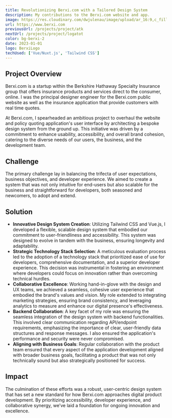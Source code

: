 ```yaml
---
title: Revolutionizing Berxi.com with a Tailored Design System
description: My contributions to the Berxi.com website and app.
image: https://res.cloudinary.com/dwjulenau/image/upload/ar_16:9,c_fill,dpr_2.0,f_auto,fl_progressive,q_auto,w_736/v1710941651/josh-portfolio/berxi.jpg
url: https://www.berxi.com
previousUrl: /projects/project/atk
nextUrl: /projects/project/logatot
color: bg-berxi-2
date: 2023-01-01
logo: BerxiLogo
techUsed: ['Vue/Nuxt.js', 'Tailwind CSS']
---
```


## Project Overview
Berxi.com is a startup within the Berkshire Hathaway Specialty Insurance group that offers insurance products and services direct to the consumer, online. I was the principal designer engineer for the Berxi.com public website as well as the insurance application that provide customers with real time quotes.

At Berxi.com, I spearheaded an ambitious project to overhaul the website and policy quoting application's user interface by architecting a bespoke design system from the ground up. This initiative was driven by a commitment to enhance usability, accessibility, and overall brand cohesion, catering to the diverse needs of our users, the business, and the development team.

## Challenge
The primary challenge lay in balancing the trifecta of user expectations, business objectives, and developer experience. We aimed to create a system that was not only intuitive for end-users but also scalable for the business and straightforward for developers, both seasoned and newcomers, to adopt and extend.

## Solution
- **Innovative Design System Creation**: Utilizing Tailwind CSS and Vue.js, I developed a flexible, scalable design system that embodied our commitment to user-friendliness and accessibility. This system was designed to evolve in tandem with the business, ensuring longevity and adaptability.
- **Strategic Technology Stack Selection**: A meticulous evaluation process led to the adoption of a technology stack that prioritized ease of use for developers, comprehensive documentation, and a superior developer experience. This decision was instrumental in fostering an environment where developers could focus on innovation rather than overcoming technical hurdles.
- **Collaborative Excellence**: Working hand-in-glove with the design and UX teams, we achieved a seamless, cohesive user experience that embodied the brand's values and vision. My role extended to integrating marketing strategies, ensuring brand consistency, and leveraging analytics to measure and enhance our digital presence's effectiveness.
- **Backend Collaboration**: A key facet of my role was ensuring the seamless integration of the design system with backend functionalities. This involved clear communication regarding API/endpoint requirements, emphasizing the importance of clear, user-friendly data structures and response messages. I also ensured the application's performance and security were never compromised.
- **Aligning with Business Goals**: Regular collaboration with the product team ensured that every aspect of the application development aligned with broader business goals, facilitating a product that was not only technically sound but also strategically positioned for success.

## Impact
The culmination of these efforts was a robust, user-centric design system that has set a new standard for how Berxi.com approaches digital product development. By prioritizing accessibility, developer experience, and collaborative synergy, we’ve laid a foundation for ongoing innovation and excellence.
